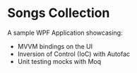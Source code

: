 # Songs Collection

A sample WPF Application showcasing:

* MVVM bindings on the UI
* Inversion of Control (IoC) with Autofac
* Unit testing mocks with Moq
